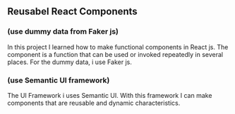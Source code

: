 ## Reusabel React Components
### (use dummy data from Faker js)
In this project I learned how to make functional components in React js. The component is a function that can be used or invoked repeatedly in several places. For the dummy data, i use Faker js.
### (use Semantic UI framework)
The UI Framework i uses Semantic UI. With this framework I can make components that are reusable and dynamic characteristics.

